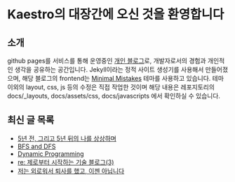 # Kaestro의 대장간에 오신 것을 환영합니다

## 소개

github pages를 서비스를 통해 운영중인 [개인 블로그](https://kaestro.github.io)로, 개발자로서의 경험과 개인적인 생각을 공유하는 공간입니다. Jekyll이라는 정적 사이트 생성기를 사용해서 만들어졌으며, 해당 블로그의 frontend는 [Minimal Mistakes](https://mmistakes.github.io/minimal-mistakes/) 테마를 사용하고 있습니다. 테마 이외의 layout, css, js 등의 수정은 직접 작업한 것이며 해당 내용은 레포지토리의 docs/_layouts, docs/assets/css, docs/javascripts 에서 확인하실 수 있습니다.

## 최신 글 목록
<!-- BLOG-POST-LIST:START -->
- [5년 전, 그리고 5년 뒤의 나를 상상하며](https://kaestro.github.io/%EC%8B%A0%EB%B3%80%EC%9E%A1%EA%B8%B0/2024/04/26/5%EB%85%84-%EC%A0%84,-%EA%B7%B8%EB%A6%AC%EA%B3%A0-5%EB%85%84-%EB%92%A4%EC%9D%98-%EB%82%98%EC%97%90%EA%B2%8C.html)
- [BFS and DFS](https://kaestro.github.io/algorithm/2024/04/25/BFS-and-DFS.html)
- [Dynamic Programming](https://kaestro.github.io/algorithm/2024/04/24/Dynamic-Programming.html)
- [re: 제로부터 시작하는 기술 블로그&lpar;3&rpar;](https://kaestro.github.io/%EA%B0%9C%EB%B0%9C%EC%9D%BC%EC%A7%80/2024/04/23/re-%EC%A0%9C%EB%A1%9C%EB%B6%80%ED%84%B0-%EC%8B%9C%EC%9E%91%ED%95%98%EB%8A%94-%EB%B8%94%EB%A1%9C%EA%B7%B8(3).html)
- [저는 외로워서 퇴사를 했고, 이젠 아닙니다](https://kaestro.github.io/%EC%8B%A0%EB%B3%80%EC%9E%A1%EA%B8%B0/2024/04/23/%EC%A0%80%EB%8A%94-%EC%99%B8%EB%A1%9C%EC%9B%A0%EA%B3%A0,-%EC%9D%B4%EC%A0%A0-%EC%95%84%EB%8B%99%EB%8B%88%EB%8B%A4.html)
<!-- BLOG-POST-LIST:END -->